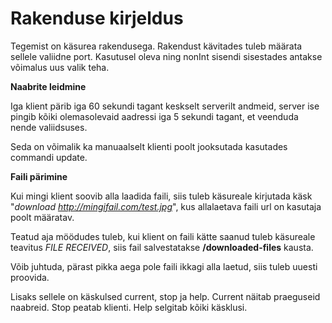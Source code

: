# Rakenduse kirjeldus


Tegemist on käsurea rakendusega. Rakendust kävitades tuleb määrata sellele valiidne port. Kasutusel oleva ning nonInt sisendi sisestades antakse võimalus uus valik teha.

**Naabrite leidmine**

Iga klient pärib iga 60 sekundi tagant keskselt serverilt andmeid,
server ise pingib kõiki olemasolevaid aadressi iga 5 sekundi tagant, et veenduda nende valiidsuses.

Seda on võimalik ka manuaalselt klienti poolt jooksutada kasutades commandi update.


**Faili pärimine**


Kui mingi klient soovib alla laadida faili, siis tuleb käsureale kirjutada käsk "*download http://mingifail.com/test.jpg*", kus allalaetava faili url on kasutaja poolt määratav. 

Teatud aja möödudes tuleb, kui klient on faili kätte saanud tuleb käsureale teavitus *FILE RECEIVED*, siis fail salvestatakse **/downloaded-files** kausta.

Võib juhtuda, pärast pikka aega pole faili ikkagi alla laetud, siis tuleb uuesti proovida.

Lisaks sellele on käskulsed current, stop ja help.
Current näitab praeguseid naabreid.
Stop peatab klienti.
Help selgitab kõiki käsklusi.
